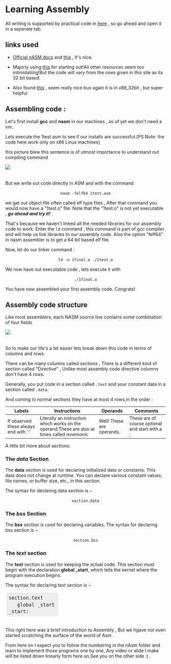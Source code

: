 
# Learning Assembly
All writing is supported by practical code in [here](https://github.com/NavinShrinivas/os-dev/tree/main/nASM) , so go ahead and open it in a seperate tab.
## links used

*  [Official nASM docs](https://www.nasm.us/doc/) and [this](https://cs.lmu.edu/~ray/notes/nasmtutorial/) , It's nice.

* Majorly using [this](https://www.tutorialspoint.com/assembly_programming/assembly_basic_syntax.htm) for starting out!All other resources seem too intimidatiing!But the code will vary from the ones given in this site as its 32 bit based.

* Also found [this](https://asmtutor.com/) , seem really nice bus again it is in x86_32bit , but super helpful

## Assembling code :

Let's first install **gcc** and **nasm** in our machines , as of yet we don't need a vm.

  

Lets execute the 1test.asm to see if our installs are successful.[PS Note: the code here work only on x86 Linux machines]

  

this picture blew this sentence is of utmost importance to understand out compiling command

  

![](https://static.javatpoint.com/cpages/images/compilation-process-in-c2.png)<br><br>

  

But we write out code directly in ASM and with the command <br>

<center><code>nasm -felf64 1test.asm</code> <br></center>

  

we get out object file often called elf type files , After that command you would now have a "1test.o" file. Note that the "1test.o" is not yet executable , ***go ahead and try it!*** .

  

That's because we haven't linked all the needed libraries for our assembly code to work. Enter the ```ld``` command , this command is part of gcc compiler and will help us link libraries to our assembly code. Also the option "felf64" in nasm assembler is to get a 64 bit based elf file.

Now, let do our linker command :<br>

<center><code>ld -o 1final.o ./1test.o</code> <br></center>

  

We now have out executable code , lets execute it with<br>

<center><code>./1final.o</code> <br></center>

  

You have now assembled your first assembly code. Congrats!

## Assembly code structure

Like most assemblers, each NASM source line contains some combination of four fields<br>

  

![](https://cs.lmu.edu/~ray/images/nasmstructure.png)<br><br>

  

So to make our life's a bit easier lets break down this code in terms of columns and rows.

  

There can be many columns called sections , There is a different kind of section called "Directive" , Unlike most assembly code directive columns don't have 4 rows.

  

Generally, you put code in a section called `.text` and your constant data in a section called `.data`.

  

And coming to normal sections they have at most 4 rows,in the order :

  

| Labels| Instructions|Operands|Comments
| ----------- | ----------- |-----------|-----------|
|If observed these always end with ':'|Literally an instruction which works on the operand.These are also at times called mnemonic|Well! These are operands.|These are of course optional and start with a ;|

  

A little bit more about sections:

### The _data_ Section

The **data** section is used for declaring initialized data or constants. This data does not change at runtime. You can declare various constant values, file names, or buffer size, etc., in this section.

  

The syntax for declaring data section is −

<center><code>section.data</code></center>

  

### The _bss_ Section

The **bss** section is used for declaring variables. The syntax for declaring bss section is −

  

<center><code>section.bss</code></center>

  

### The _text_ section

The **text** section is used for keeping the actual code. This section must begin with the declaration **global _start**, which tells the kernel where the program execution begins.

  

The syntax for declaring text section is − <br>

  

  

![](https://github.com/NavinShrinivas/os-dev/blob/main/nASM/Screenshot%20from%202021-05-22%2017-36-14.png) <br><br>

  

This right here was a brief introduction to Assembly , But we hgave not even started scratching the surface of the world of Asm .

From here on I expect you to follow the numbering in the nAsm folder and learn to implement those programs one by one, Any video or slide I make will be listed down linearly form here on,See you on the other side :) .
